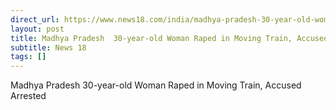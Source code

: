 ```yaml
---
direct_url: https://www.news18.com/india/madhya-pradesh-30-year-old-woman-raped-in-moving-train-accused-arrested-8699673.html
layout: post
title: Madhya Pradesh  30-year-old Woman Raped in Moving Train, Accused Arrested
subtitle: News 18
tags: []
---
```


Madhya Pradesh  30-year-old Woman Raped in Moving Train, Accused Arrested
